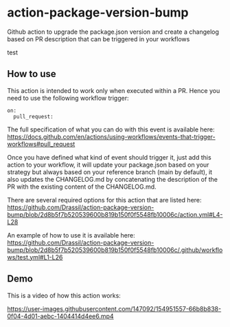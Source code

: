 # action-package-version-bump

Github action to upgrade the package.json version and create a changelog based on PR description that can be triggered in your workflows

test

## How to use 

This action is intended to work only when executed within a PR. Hence you need to use the following workflow trigger:

```
on:
  pull_request:
```

The full specification of what you can do with this event is available here: https://docs.github.com/en/actions/using-workflows/events-that-trigger-workflows#pull_request

Once you have defined what kind of event should trigger it, just add this action to your workflow, it will update your package.json based on your strategy but always based on your reference branch (main by default), it also updates the CHANGELOG.md by concatenating the description of the PR with the existing content of the CHANGELOG.md.

There are several required options for this action that are listed here: https://github.com/Drassil/action-package-version-bump/blob/2d8b5f7b520539600b819b150f0f5548fb10006c/action.yml#L4-L28

An example of how to use it is available here: https://github.com/Drassil/action-package-version-bump/blob/2d8b5f7b520539600b819b150f0f5548fb10006c/.github/workflows/test.yml#L1-L26

## Demo

This is a video of how this action works:

https://user-images.githubusercontent.com/147092/154951557-66b8b838-0f04-4d01-aebc-1404414d4ee6.mp4
